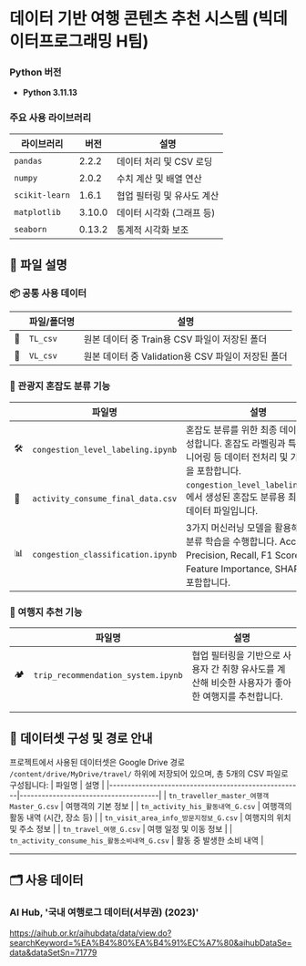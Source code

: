 # 데이터 기반 여행 콘텐츠 추천 시스템 (빅데이터프로그래밍 H팀)

### Python 버전

- **Python 3.11.13**

### 주요 사용 라이브러리

| 라이브러리        | 버전     | 설명                             |
|------------------|----------|----------------------------------|
| `pandas`         | 2.2.2    | 데이터 처리 및 CSV 로딩          |
| `numpy`          | 2.0.2    | 수치 계산 및 배열 연산           |
| `scikit-learn`   | 1.6.1    | 협업 필터링 및 유사도 계산       |
| `matplotlib`     | 3.10.0   | 데이터 시각화 (그래프 등)        |
| `seaborn`        | 0.13.2   | 통계적 시각화 보조               |
## 📝 파일 설명

### 📦 공통 사용 데이터  
|  | 파일/폴더명 | 설명 |
|--------|--------------|------|
| 📂 | `TL_csv` | 원본 데이터 중 Train용 CSV 파일이 저장된 폴더 |
| 📂 | `VL_csv` | 원본 데이터 중 Validation용 CSV 파일이 저장된 폴더 |


### 📍 관광지 혼잡도 분류 기능  
|  | 파일명 | 설명 |
|--------|--------|------|
| 🛠️ | `congestion_level_labeling.ipynb` | 혼잡도 분류를 위한 최종 데이터를 생성합니다. 혼잡도 라벨링과 특성 엔지니어링 등 데이터 전처리 및 가공 작업을 포함합니다. |
| 🧾 | `activity_consume_final_data.csv` | `congestion_level_labeling.ipynb`에서 생성된 혼잡도 분류용 최종 CSV 데이터 파일입니다. |
| 📊 | `congestion_classification.ipynb` | 3가지 머신러닝 모델을 활용해 혼잡도 분류 학습을 수행합니다. Accuracy, Precision, Recall, F1 Score 비교 및 Feature Importance, SHAP 분석을 포함합니다. |


### 📍 여행지 추천 기능
|  | 파일명 | 설명 |
|--------|--------|------|
|🏕️| `trip_recommendation_system.ipynb` | 협업 필터링을 기반으로 사용자 간 취향 유사도를 계산해 비슷한 사용자가 좋아한 여행지를 추천합니다. |
|  |  |  |
|  |  |  |

## 📁 데이터셋 구성 및 경로 안내

프로젝트에서 사용된 데이터셋은 Google Drive 경로 `/content/drive/MyDrive/travel/` 하위에 저장되어 있으며, 총 5개의 CSV 파일로 구성됩니다:
| 파일명                                              | 설명                                 |
|-----------------------------------------------------|--------------------------------------|
| `tn_traveller_master_여행객 Master_G.csv`           | 여행객의 기본 정보                   |
| `tn_activity_his_활동내역_G.csv`                    | 여행객의 활동 내역 (시간, 장소 등)  |
| `tn_visit_area_info_방문지정보_G.csv`               | 여행지의 위치 및 주소 정보          |
| `tn_travel_여행_G.csv`                              | 여행 일정 및 이동 정보              |
| `tn_activity_consume_his_활동소비내역_G.csv`        | 활동 중 발생한 소비 내역            |

---
## 🗂️ 사용 데이터

### AI Hub, '국내 여행로그 데이터(서부권) (2023)'
https://aihub.or.kr/aihubdata/data/view.do?searchKeyword=%EA%B4%80%EA%B4%91%EC%A7%80&aihubDataSe=data&dataSetSn=71779
